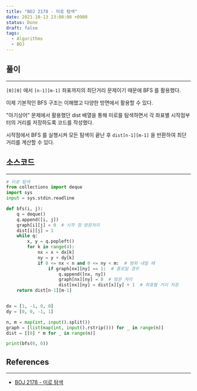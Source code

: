 ```yaml
---
title: "BOJ 2178 - 미로 탐색"
date: 2021-10-13 23:00:00 +0900
status: Done
draft: false
tags:
  - Algorithms
  - BOJ
---
```

## 풀이
---
`[0][0]` 에서 `[n-1][m-1]` 좌표까지의 최단거리 문제이기 때문에 BFS 를 활용했다.

이제 기본적인 BFS 구조는 이해했고 다양한 방면에서 활용할 수 있다.

"아기상어" 문제에서 활용했던 dist 배열을 통해 미로를 탐색하면서 각 좌표별 시작점부터의 거리를 저장하도록 코드를 작성했다.

시작점에서 BFS 를 실행시켜 모든 탐색이 끝난 후 `dist[n-1][m-1]` 을 반환하여 최단거리를 계산할 수 있다.

## 소스코드
---
```python
# 미로 탐색
from collections import deque
import sys
input = sys.stdin.readline

def bfs(i, j):
    q = deque()
    q.append([i, j])
    graph[i][j] = 0  # 시작 점 방문처리
    dist[i][j] = 1
    while q:
        x, y = q.popleft()
        for k in range(4):
            nx = x + dx[k]
            ny = y + dy[k]
            if 0 <= nx < n and 0 <= ny < m:  # 범위 내일 때
                if graph[nx][ny] == 1:  # 통로일 경우
                    q.append([nx, ny])
                    graph[nx][ny] = 0  # 방문 처리
                    dist[nx][ny] = dist[x][y] + 1  # 좌표별 거리 저장
    return dist[n-1][m-1]


dx = [1, -1, 0, 0]
dy = [0, 0, -1, 1]

n, m = map(int, input().split())
graph = [list(map(int, input().rstrip())) for _ in range(n)]
dist = [[0] * m for _ in range(n)]

print(bfs(0, 0))
```

## References
---
- [BOJ 2178 - 미로 탐색](https://www.acmicpc.net/problem/2178)
